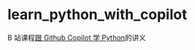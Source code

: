 # learn_python_with_copilot

B 站课程[跟 Github Copilot 学 Python](https://www.bilibili.com/video/BV1ay421a7MQ)的讲义
